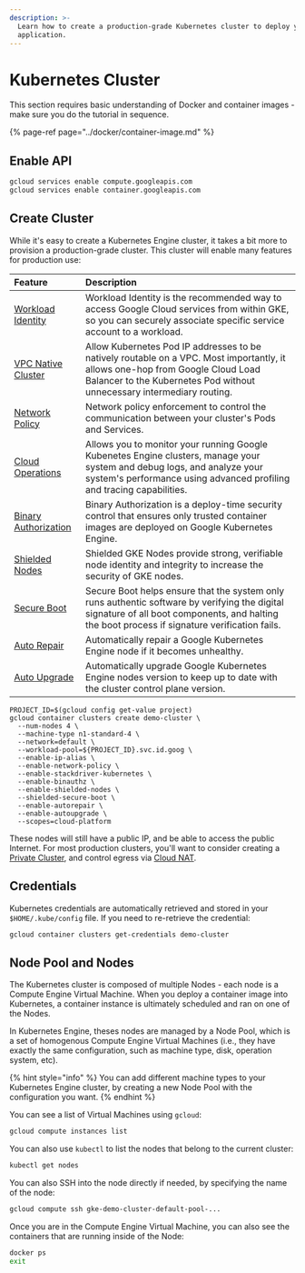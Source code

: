 ```yaml
---
description: >-
  Learn how to create a production-grade Kubernetes cluster to deploy your
  application.
---
```


# Kubernetes Cluster

This section requires basic understanding of Docker and container images - make sure you do the tutorial in sequence.

{% page-ref page="../docker/container-image.md" %}

## Enable API

```bash
gcloud services enable compute.googleapis.com
gcloud services enable container.googleapis.com
```

## Create Cluster

While it's easy to create a Kubernetes Engine cluster, it takes a bit more to provision a production-grade cluster. This cluster will enable many features for production use:

| Feature | Description |
| :--- | :--- |
| [Workload Identity](https://cloud.google.com/kubernetes-engine/docs/how-to/workload-identity) | Workload Identity is the recommended way to access Google Cloud services from within GKE, so you can securely associate specific service account to a workload. |
| [VPC Native Cluster](https://cloud.google.com/kubernetes-engine/docs/how-to/alias-ips) | Allow Kubernetes Pod IP addresses to be natively routable on a VPC. Most importantly, it allows one-hop from Google Cloud Load Balancer to the Kubernetes Pod without unnecessary intermediary routing. |
| [Network Policy](https://cloud.google.com/kubernetes-engine/docs/how-to/network-policy) | Network policy enforcement to control the communication between your cluster's Pods and Services. |
| [Cloud Operations](https://cloud.google.com/stackdriver/docs/solutions/gke/installing) | Allows you to monitor your running Google Kubenetes Engine clusters, manage your system and debug logs, and analyze your system's performance using advanced profiling and tracing capabilities. |
| [Binary Authorization](https://cloud.google.com/binary-authorization/docs) | Binary Authorization is a deploy-time security control that ensures only trusted container images are deployed on Google Kubernetes Engine. |
| [Shielded Nodes](https://cloud.google.com/kubernetes-engine/docs/how-to/shielded-gke-nodes) | Shielded GKE Nodes provide strong, verifiable node identity and integrity to increase the security of GKE nodes. |
| [Secure Boot](https://cloud.google.com/security/shielded-cloud/shielded-vm#secure-boot) | Secure Boot helps ensure that the system only runs authentic software by verifying the digital signature of all boot components, and halting the boot process if signature verification fails. |
| [Auto Repair](https://cloud.google.com/kubernetes-engine/docs/how-to/node-auto-repair) | Automatically repair a Google Kubernetes Engine node if it becomes unhealthy. |
| [Auto Upgrade](https://cloud.google.com/kubernetes-engine/docs/how-to/node-auto-upgrades) | Automatically upgrade Google Kubernetes Engine nodes version to keep up to date with the cluster control plane version. |

```text
PROJECT_ID=$(gcloud config get-value project)
gcloud container clusters create demo-cluster \
  --num-nodes 4 \
  --machine-type n1-standard-4 \
  --network=default \
  --workload-pool=${PROJECT_ID}.svc.id.goog \
  --enable-ip-alias \
  --enable-network-policy \
  --enable-stackdriver-kubernetes \
  --enable-binauthz \
  --enable-shielded-nodes \
  --shielded-secure-boot \
  --enable-autorepair \
  --enable-autoupgrade \
  --scopes=cloud-platform
```

These nodes will still have a public IP, and be able to access the public Internet. For most production clusters, you'll want to consider creating a [Private Cluster](https://cloud.google.com/kubernetes-engine/docs/how-to/private-clusters), and control egress via [Cloud NAT](https://cloud.google.com/nat/docs/gke-example).

## Credentials

Kubernetes credentials are automatically retrieved and stored in your `$HOME/.kube/config` file. If you need to re-retrieve the credential:

```bash
gcloud container clusters get-credentials demo-cluster
```

## Node Pool and Nodes

The Kubernetes cluster is composed of multiple Nodes - each node is a Compute Engine Virtual Machine. When you deploy a container image into Kubernetes, a container instance is ultimately scheduled and ran on one of the Nodes.

In Kubernetes Engine, theses nodes are managed by a Node Pool, which is a set of homogenous Compute Engine Virtual Machines \(i.e., they have exactly the same configuration, such as machine type, disk, operation system, etc\).

{% hint style="info" %}
You can add different machine types to your Kubernetes Engine cluster, by creating a new Node Pool with the configuration you want.
{% endhint %}

You can see a list of Virtual Machines using `gcloud`:

```bash
gcloud compute instances list
```

You can also use `kubectl` to list the nodes that belong to the current cluster:

```bash
kubectl get nodes
```

You can also SSH into the node directly if needed, by specifying the name of the node:

```bash
gcloud compute ssh gke-demo-cluster-default-pool-...
```

Once you are in the Compute Engine Virtual Machine, you can also see the containers that are running inside of the Node:

```bash
docker ps
exit
```
